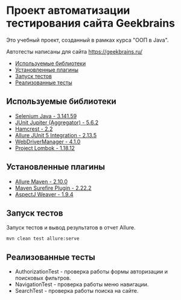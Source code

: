 # Проект автоматизации тестирования сайта Geekbrains

Это учебный проект, созданный в рамках курса "ООП в Java".

Автотесты написаны для сайта https://geekbrains.ru/

  - [Используемые библиотеки](#используемые-библиотеки)
  - [Установленные плагины](#установленные-плагины)
  - [Запуск тестов](#запуск-тестов)
  - [Реализованные тесты](#реализованные-тесты)

## Используемые библиотеки

  - [Selenium Java - 3.141.59](https://mvnrepository.com/artifact/org.seleniumhq.selenium/selenium-java/3.141.59)
  - [JUnit Jupiter (Aggregator) - 5.6.2](https://mvnrepository.com/artifact/org.junit.jupiter/junit-jupiter/5.6.2)
  - [Hamcrest - 2.2](https://mvnrepository.com/artifact/org.hamcrest/hamcrest/2.2)
  - [Allure JUnit 5 Integration - 2.13.5](https://mvnrepository.com/artifact/io.qameta.allure/allure-junit5/2.13.5)
  - [WebDriverManager - 4.1.0](https://mvnrepository.com/artifact/io.github.bonigarcia/webdrivermanager/4.1.0)
  - [Project Lombok - 1.18.12](https://mvnrepository.com/artifact/org.projectlombok/lombok/1.18.12)

## Установленные плагины

 - [Allure Maven - 2.10.0](https://mvnrepository.com/artifact/io.qameta.allure/allure-maven/2.10.0)
 - [Maven Surefire Plugin - 2.22.2](https://mvnrepository.com/artifact/org.apache.maven.plugins/maven-surefire-plugin/2.22.2)
 - [AspectJ Weaver - 1.9.4](https://mvnrepository.com/artifact/org.aspectj/aspectjweaver/1.9.4)
 
## Запуск тестов

Запуск тестов и вывод результатов в отчет Allure.
```
mvn clean test allure:serve
``` 

## Реализованные тесты
- AuthorizationTest - проверка работы формы авторизации и поисковых фильтров.
- NavigationTest - проверка работы меню навигации.
- SearchTest - проверка работы поиска на сайте.
